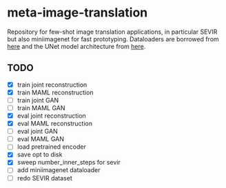 # meta-image-translation

Repository for few-shot image translation applications, in particular SEVIR but also miniimagenet for fast prototyping. 
Dataloaders are borrowed from [here](https://github.com/junyanz/pytorch-CycleGAN-and-pix2pix) and the UNet model architecture from [here](https://github.com/milesial/Pytorch-UNet). 

## TODO

- [x] train joint reconstruction
- [x] train MAML reconstruction
- [ ] train joint GAN
- [ ] train MAML GAN
- [x] eval joint reconstruction
- [x] eval MAML reconstruction
- [ ] eval joint GAN
- [ ] eval MAML GAN
- [ ] load pretrained encoder
- [x] save opt to disk
- [x] sweep number_inner_steps for sevir
- [ ] add miniimagenet dataloader
- [ ] redo SEVIR dataset

